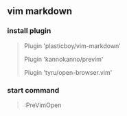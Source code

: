 ## vim markdown

### install plugin

>Plugin 'plasticboy/vim-markdown'
>
>Plugin 'kannokanno/previm'
>
>Plugin 'tyru/open-browser.vim'


### start command

> :PreVimOpen
